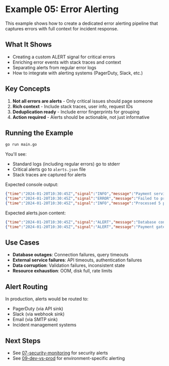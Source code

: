# Example 05: Error Alerting

This example shows how to create a dedicated error alerting pipeline that captures errors with full context for incident response.

## What It Shows

- Creating a custom ALERT signal for critical errors
- Enriching error events with stack traces and context
- Separating alerts from regular error logs
- How to integrate with alerting systems (PagerDuty, Slack, etc.)

## Key Concepts

1. **Not all errors are alerts** - Only critical issues should page someone
2. **Rich context** - Include stack traces, user info, request IDs
3. **Deduplication ready** - Include error fingerprints for grouping
4. **Action required** - Alerts should be actionable, not just informative

## Running the Example

```bash
go run main.go
```

You'll see:
- Standard logs (including regular errors) go to stderr
- Critical alerts go to `alerts.json` file
- Stack traces are captured for alerts

Expected console output:
```json
{"time":"2024-01-20T10:30:45Z","signal":"INFO","message":"Payment service started","caller":"main.go:15"}
{"time":"2024-01-20T10:30:45Z","signal":"ERROR","message":"Failed to process payment","caller":"main.go:25","error":"insufficient funds","user_id":"user123"}
{"time":"2024-01-20T10:30:45Z","signal":"INFO","message":"Processed 5 payments, 2 failures","caller":"main.go:35"}
```

Expected alerts.json content:
```json
{"time":"2024-01-20T10:30:45Z","signal":"ALERT","message":"Database connection lost","caller":"main.go:30","error":"connection refused","stack_trace":"main.processPayment() main.go:30\nmain.Run() main.go:20","severity":"critical","service":"payment-api","fingerprint":"db_connection_refused"}
{"time":"2024-01-20T10:30:45Z","signal":"ALERT","message":"Payment gateway timeout","caller":"main.go:40","error":"context deadline exceeded","duration_ms":30000,"severity":"high","service":"payment-api","fingerprint":"gateway_timeout"}
```

## Use Cases

- **Database outages**: Connection failures, query timeouts
- **External service failures**: API timeouts, authentication failures
- **Data corruption**: Validation failures, inconsistent state
- **Resource exhaustion**: OOM, disk full, rate limits

## Alert Routing

In production, alerts would be routed to:
- PagerDuty (via API sink)
- Slack (via webhook sink)
- Email (via SMTP sink)
- Incident management systems

## Next Steps

- See [07-security-monitoring](../07-security-monitoring) for security alerts
- See [09-dev-vs-prod](../09-dev-vs-prod) for environment-specific alerting